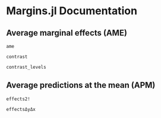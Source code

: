 # Margins.jl Documentation

## Average marginal effects (AME)

```@docs
ame
```

```@docs
contrast
```

```@docs
contrast_levels
```

## Average predictions at the mean (APM)

```@docs
effects2!
```

```@docs
effectsΔyΔx
```
